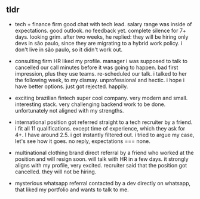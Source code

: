 ## tldr

- tech + finance firm
good chat with tech lead. salary range was inside of expectations. good outlook. no feedback yet. complete silence for 7+ days. looking grim. after two weeks, he replied: they will be hiring only devs in são paulo, since they are migrating to a hybrid work policy. i don't live in são paulo, so it didn't work out.

- consulting firm
HR liked my profile. manager i was supposed to talk to cancelled our call minutes before it was going to happen. bad first impression, plus they use teams. re-scheduled our talk. i talked to her the following week, to my dismay. unprofessional and hectic. i hope i have better options. just got rejected. happily.

- exciting brazilian fintech
super cool company. very modern and small. interesting stack. very challenging backend work to be done. unfortunately not aligned with my strengths.

- international position
got referred straight to a tech recruiter by a friend. i fit all 11 qualifications. except time of experience, which they ask for 4+. I have around 2.5. i got instantly filtered out. i tried to argue my case, let's see how it goes. no reply, expectations === none.

- multinational clothing brand
direct referral by a friend who worked at the position and will resign soon. will talk with HR in a few days. it strongly aligns with my profile, very excited. recruiter said that the position got cancelled. they will not be hiring.

- mysterious whatsapp referral
contacted by a dev directly on whatsapp, that liked my portfolio and wants to talk to me.